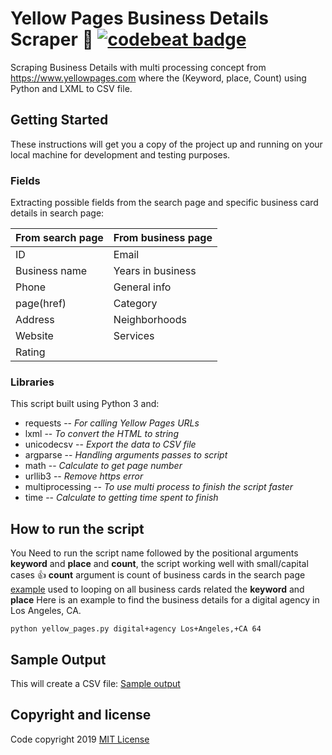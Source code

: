 # Yellow Pages Business Details Scraper :rocket: <a href="https://codebeat.co/projects/github-com-abdelrhman-m27-yellowpages-scraper-master"><img alt="codebeat badge" src="https://codebeat.co/badges/daedce0a-6e0c-4217-a17c-20c28ef1fb81" /></a>
Scraping Business Details with multi processing concept from https://www.yellowpages.com where the (Keyword, place, Count) using Python and LXML to CSV file.

## Getting Started
These instructions will get you a copy of the project up and running on your local machine for development and testing purposes.

### Fields
Extracting possible fields from the search page and specific business card details in search page:

| From search page | From business page |
| ------------- | ------------- |
| ID | Email  |
| Business name | Years in business  |
| Phone | General info  |
| page(href) | Category  |
| Address | Neighborhoods  |
| Website | Services  |
| Rating |   |

### Libraries
This script built using Python 3 and:

- requests -- *For calling Yellow Pages URLs*
- lxml -- *To convert the HTML to string*
- unicodecsv -- *Export the data to CSV file*
- argparse -- *Handling arguments passes to script*
- math -- *Calculate to get page number*
- urllib3 -- *Remove https error*
- multiprocessing -- *To use multi process to finish the script faster*
- time -- *Calculate to getting time spent to finish*

## How to run the script
You Need to run the script name followed by the positional arguments **keyword** and **place** and **count**, the script working well with small/capital cases :+1:
**count** argument is count of business cards in the search page [example](https://www.screencast.com/t/0taqV55C8mB) used to looping on all business cards related the **keyword** and **place**
Here is an example to find the business details for a digital agency in Los Angeles, CA.

```
python yellow_pages.py digital+agency Los+Angeles,+CA 64
```

## Sample Output
This will create a CSV file:
[Sample output](https://raw.githubusercontent.com/abdelrhman-m27/yellowpages-scraper/master/digital+agency-Los+Angeles,+CA.csv)

## Copyright and license
Code copyright 2019 [MIT License](https://raw.githubusercontent.com/abdelrhman-m27/yellowpages-scraper/master/yellowpages-scraper/LICENSE)

